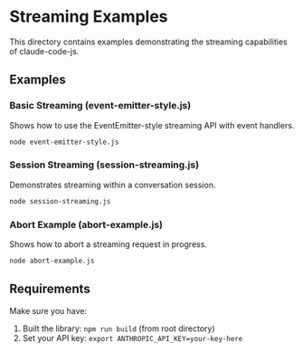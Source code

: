 # Streaming Examples

This directory contains examples demonstrating the streaming capabilities of claude-code-js.

## Examples

### Basic Streaming (event-emitter-style.js)
Shows how to use the EventEmitter-style streaming API with event handlers.

```bash
node event-emitter-style.js
```

### Session Streaming (session-streaming.js)
Demonstrates streaming within a conversation session.

```bash
node session-streaming.js
```

### Abort Example (abort-example.js)
Shows how to abort a streaming request in progress.

```bash
node abort-example.js
```

## Requirements

Make sure you have:
1. Built the library: `npm run build` (from root directory)
2. Set your API key: `export ANTHROPIC_API_KEY=your-key-here`
